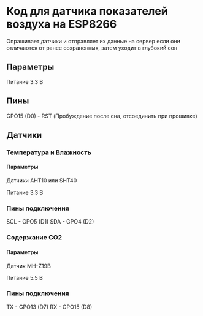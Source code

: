 # Код для датчика показателей воздуха на ESP8266

Опрашивает датчики и отправляет их данные на сервер если они отличаются от ранее сохраненных, затем уходит в глубокий сон

## Параметры

Питание 3.3 В

## Пины

GPO15 (D0) - RST (Пробуждение после сна, отсоединить при прошивке)

## Датчики

### Температура и Влажность

#### Параметры

Датчики AHT10 или SHT40

Питание 3.3 В

### Пины подключения

SCL - GPO5 (D1)
SDA - GPO4 (D2)

### Содержание CO2

#### Параметры

Датчик MH-Z19B

Питание 5.5 В

### Пины подключения

TX - GPO13 (D7)
RX - GPO15 (D8)
